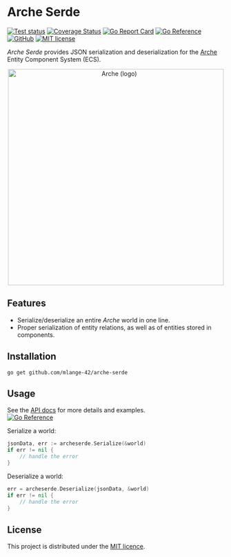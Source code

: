 # Arche Serde

[![Test status](https://img.shields.io/github/actions/workflow/status/mlange-42/arche-serde/tests.yml?branch=main&label=Tests&logo=github)](https://github.com/mlange-42/arche-serde/actions/workflows/tests.yml)
[![Coverage Status](https://coveralls.io/repos/github/mlange-42/arche-serde/badge.svg?branch=main)](https://coveralls.io/github/mlange-42/arche-serde?branch=main)
[![Go Report Card](https://goreportcard.com/badge/github.com/mlange-42/arche-serde)](https://goreportcard.com/report/github.com/mlange-42/arche-serde)
[![Go Reference](https://pkg.go.dev/badge/github.com/mlange-42/arche-serde.svg)](https://pkg.go.dev/github.com/mlange-42/arche-serde)
[![GitHub](https://img.shields.io/badge/github-repo-blue?logo=github)](https://github.com/mlange-42/arche-serde)
[![MIT license](https://img.shields.io/github/license/mlange-42/arche-serde)](https://github.com/mlange-42/arche-serde/blob/main/LICENSE)

*Arche Serde* provides JSON serialization and deserialization for the [Arche](https://github.com/mlange-42/arche) Entity Component System (ECS).

<div align="center">

<a href="https://github.com/mlange-42/arche">
<img src="https://user-images.githubusercontent.com/44003176/236701164-28178d13-7e52-4449-baa4-41b764183cbd.png" alt="Arche (logo)" width="500px" />
</a>

</div>

## Features

* Serialize/deserialize an entire *Arche* world in one line.
* Proper serialization of entity relations, as well as of entities stored in components.

## Installation

```
go get github.com/mlange-42/arche-serde
```

## Usage

See the [API docs](https://pkg.go.dev/github.com/mlange-42/arche-serde) for more details and examples.  
[![Go Reference](https://pkg.go.dev/badge/github.com/mlange-42/arche-serde.svg)](https://pkg.go.dev/github.com/mlange-42/arche-serde)

Serialize a world:

```go
jsonData, err := archeserde.Serialize(&world)
if err != nil {
    // handle the error
}
```

Deserialize a world:

```go
err = archeserde.Deserialize(jsonData, &world)
if err != nil {
    // handle the error
}
```

## License

This project is distributed under the [MIT licence](./LICENSE).
